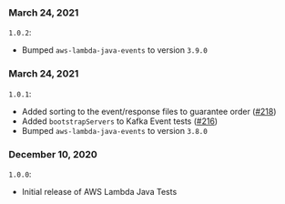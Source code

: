 ### March 24, 2021
`1.0.2`:
- Bumped `aws-lambda-java-events` to version `3.9.0`

### March 24, 2021
`1.0.1`:
- Added sorting to the event/response files to guarantee order ([#218](https://github.com/aws/aws-lambda-java-libs/pull/218))
- Added `bootstrapServers` to Kafka Event tests ([#216](https://github.com/aws/aws-lambda-java-libs/pull/216))
- Bumped `aws-lambda-java-events` to version `3.8.0`

### December 10, 2020
`1.0.0`:
- Initial release of AWS Lambda Java Tests

